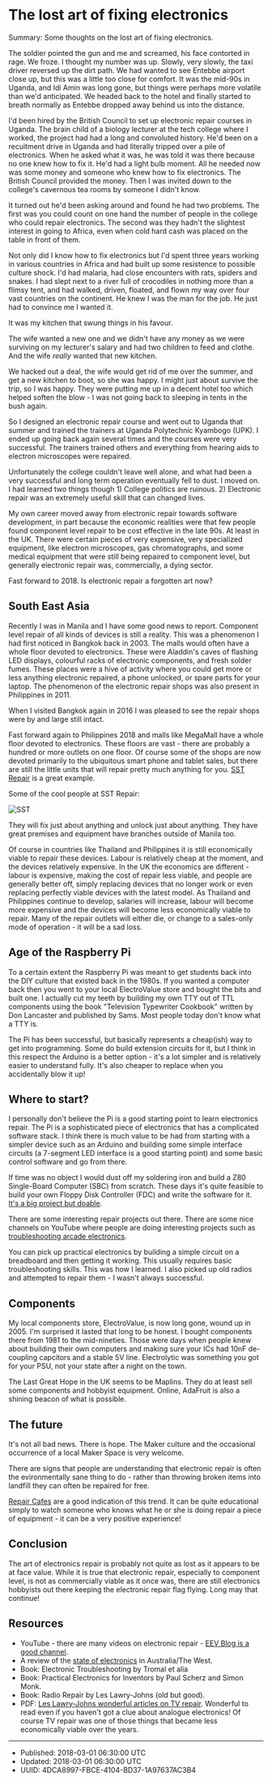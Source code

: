 # The lost art of fixing electronics

Summary: Some thoughts on the lost art of fixing electronics.

The soldier pointed the gun and me and screamed, his face contorted in
rage. We froze. I thought my number was up. Slowly, very slowly, the
taxi driver reversed up the dirt path. We had wanted to see Entebbe
airport close up, but this was a little too close for comfort. It was
the mid-90s in Uganda, and Idi Amin was long gone, but things were
perhaps more volatile than we'd anticipated. We headed back to the
hotel and finally started to breath normally as Entebbe dropped away
behind us into the distance.

I'd been hired by the British Council to set up electronic repair
courses in Uganda. The brain child of a biology lecturer at the tech
college where I worked, the project had had a long and convoluted
history. He'd been on a recuitment drive in Uganda and had literally
tripped over a pile of electronics. When he asked what it was, he was
told it was there because no one knew how to fix it. He'd had a light
bulb moment. All he needed now was some money and someone who knew how
to fix electronics. The British Council provided the money. Then I was
invited down to the college's cavernous tea rooms by someone I didn't
know.

It turned out he'd been asking around and found he had two
problems. The first was you could count on one hand the number of
people in the college who could repair electronics. The second was
they hadn't the slightest interest in going to Africa, even when cold
hard cash was placed on the table in front of them. 

Not only did I know how to fix electronics but I'd spent three years
working in various countries in Africa and had built up some
resistence to possible culture shock. I'd had malaria, had close
encounters with rats, spiders and snakes. I had slept next to a river
full of crocodiles in nothing more than a flimsy tent, and had walked,
driven, floated, and flown my way over four vast countries on the
continent. He knew I was the man for the job. He just had to convince
me I wanted it.

It was my kitchen that swung things in his favour.

The wife wanted a new one and we didn't have any money as we were
surviving on my lecturer's salary and had two children to feed and
clothe. And the wife _really_ wanted that new kitchen.

We hacked out a deal, the wife would get rid of me over the summer,
and get a new kitchen to boot, so she was happy. I might just about
survive the trip, so I was happy. They were putting me up in a decent
hotel too which helped soften the blow - I was not going back to
sleeping in tents in the bush again.

So I designed an electronic repair course and went out to Uganda that
summer and trained the trainers at Uganda Polytechnic Kyambogo
(UPK). I ended up going back again several times and the courses were
very successful. The trainers trained others and everything from
hearing aids to electron microscopes were repaired.

Unfortunately the college couldn't leave well alone, and what had been
a very successful and long term operation eventually fell to dust. I
moved on. I had learned two things though 1) College politics are
ruinous. 2) Electronic repair was an extremely useful skill that can
changed lives.

My own career moved away from electronic repair towards software
development, in part because the economic realities were that few
people found component level repair to be cost effective in the late
90s. At least in the UK. There were certain pieces of very expensive,
very specialized equipment, like electron microscopes, gas
chromatographs, and some medical equipment that were still being
repaired to component level, but generally electronic repair was,
commercially, a dying sector.

Fast forward to 2018. Is electronic repair a forgotten art now?

## South East Asia

Recently I was in Manila and I have some good news to report.
Component level repair of all kinds of devices is still a
reality. This was a phenomenon I had first noticed in Bangkok back
in 2003. The malls would often have a whole floor devoted to
electronics. These were Aladdin's caves of flashing LED displays,
colourful racks of electronic components, and fresh solder
fumes. These places were a hive of activity where you could get more
or less anything electronic repaired, a phone unlocked, or spare parts
for your laptop. The phenomenon of the electronic repair shops was
also present in Philippines in 2011.

When I visited Bangkok again in 2016 I was pleased to see the repair
shops were by and large still intact.

Fast forward again to Philippines 2018 and malls like MegaMall have a
whole floor devoted to electronics. These floors are vast - there are
probably a hundred or more outlets on one floor. Of course some of the
shops are now devoted primarily to the ubiquitous smart phone and
tablet sales, but there are still the little units that will repair
pretty much anything for you. [SST
Repair](http://sstrepair.com/services) is a great example. 

Some of the cool people at SST Repair:

![SST](./images/sst-repair.png "SST Laptop Repair")

They will fix just about anything and unlock just about anything. They
have great premises and equipment have branches outside of Manila too.

Of course in countries like Thailand and Philippines it is still
economically viable to repair these devices. Labour is relatively
cheap at the moment, and the devices relatively expensive. In the UK
the economics are different - labour is expensive, making the cost of
repair less viable, and people are generally better off, simply
replacing devices that no longer work or even replacing perfectly
viable devices with the latest model. As Thailand and Philippines
continue to develop, salaries will increase, labour will become more
expensive and the devices will become less economically viable to
repair. Many of the repair outlets will either die, or change to a
sales-only mode of operation - it will be a sad loss.

## Age of the Raspberry Pi

To a certain extent the Raspberry Pi was meant to get students back
into the DIY culture that existed back in the 1980s. If you wanted a
computer back then you went to your local ElectroValue store and
bought the bits and built one. I actually cut my teeth by building my
own TTY out of TTL components using the book "Television Typewriter
Cookbook" written by Don Lancaster and published by Sams. Most people
today don't know what a TTY is.

The Pi has been successful, but basically represents a cheap(ish) way
to get into programming. Some do build extension circuits for it, but
I think in this respect the Arduino is a better option - it's a lot
simpler and is relatively easier to understand fully. It's also
cheaper to replace when you accidentally blow it up!


## Where to start?

I personally don't believe the Pi is a good starting point to learn
electronics repair. The Pi is a sophisticated piece of electronics
that has a complicated software stack. I think there is much value to
be had from starting with a simpler device such as an Arduino and
building some simple interface circuits (a 7-segment LED interface is
a good starting point) and some basic control software and go from
there.

If time was no object I would dust off my soldering iron and build a
Z80 Single-Board Computer (SBC) from scratch. These days it's quite
feasible to build your own Floppy Disk Controller (FDC) and write the
software for it. [It's a big project but
doable](https://www.youtube.com/watch?v=01FP3vsBzvI).

There are some interesting repair projects out there. There are some
nice channels on YouTube where people are doing interesting projects
such as [troubleshooting arcade
electronics](https://www.youtube.com/watch?v=WgB-VDo02vk).

You can pick up practical electronics by building a simple circuit on
a breadboard and then getting it working. This usually requires basic
troubleshooting skills. This was how I learned. I also picked up old
radios and attempted to repair them - I wasn't always successful.

## Components

My local components store, ElectroValue, is now long gone, wound up
in 2005. I'm surprised it lasted that long to be honest. I bought
components there from 1981 to the mid-nineties. Those were days when
people knew about building their own computers and making sure your
ICs had 10nF de-coupling capcitors and a stable 5V line. Electrolytic
was something you got for your PSU, not your state after a night on
the town.

The Last Great Hope in the UK seems to be Maplins. They do at least
sell some components and hobbyist equipment. Online, AdaFruit is also
a shining beacon of what is possible.

## The future

It's not all bad news. There is hope. The Maker culture and the
occasional occurrence of a local Maker Space is very welcome.

There are signs that people are understanding that electronic repair
is often the evironmentally sane thing to do - rather than throwing
broken items into landfill they can often be repaired for
free. 

[Repair Cafes](http://www.tewkesburyrepaircafe.co.uk/recent-repairs/)
are a good indication of this trend. It can be quite educational
simply to watch someone who knows what he or she is doing repair a
piece of equipment - it can be a very positive experience!

## Conclusion

The art of electronics repair is probably not quite as lost as it
appears to be at face value. While it is true that electronic repair,
especially to component level, is not as commercially viable as it
once was, there are still electronics hobbyists out there keeping the
electronic repair flag flying. Long may that continue!


## Resources

* YouTube - there are many videos on electronic repair - [EEV Blog is a good channel](https://www.youtube.com/user/EEVblog).
* A review of the [state of electronics](https://www.youtube.com/watch?v=9GTgQrP5_c8) in Australia/The West.
* Book: Electronic Troubleshooting by Tromal et alia
* Book: Practical Electronics for Inventors by Paul Scherz and Simon Monk.
* Book: Radio Repair by Les Lawry-Johns (old but good).
* PDF: [Les Lawry-Johns wonderful articles on TV
  repair](https://www.vintage-radio.info/llj/). Wonderful to read even
  if you haven't got a clue about analogue electronics! Of course TV
  repair was one of those things that became less economically viable
  over the years.

---

* Published: 2018-03-01 06:30:00 UTC
* Updated: 2018-03-01 06:30:00 UTC
* UUID: 4DCA8997-FBCE-4104-BD37-1A97637AC3B4

